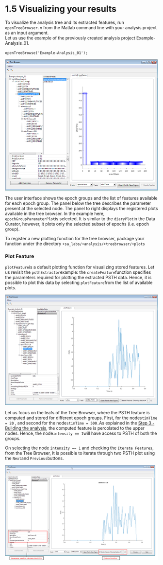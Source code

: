 # 1.5 Visualizing your results

To visualize the analysis tree and its extracted features, run `openTreeBrowser.m` from the Matlab command line with your analysis project as an input argument.  
Let us use the example of the previously created analysis project Example-Analysis\_01.

`openTreeBrowse('Example-Analysis_01');`

![](/assets/tree_browser.png)

The user interface shows the epoch groups and the list of features available for each epoch group. The panel below the tree describes the parameter present at the selected node. The panel to right displays the registered plots available in the tree browser. In the example here, `epochGroupParameterPlot`is selected. It is similar to the `diaryPlot`in the Data Curator, however, it plots only the selected subset of epochs \(i.e. epoch group\).

To register a new plotting function for the tree browser, package your function under the directory `+sa_labs/+analysis/+treebrowser/+plots`

### Plot Feature

`plotFeature`is a default plotting function for visualizing stored features. Let us revisit the `psthExtractor`example: the `createFeature`function specifies the parameters required for plotting the extracted PSTH data. Hence, it is possible to plot this data by selecting `plotFeature`from the list of available plots.

![](/assets/psth_response.png)

Let us focus on the leafs of the Tree Browser, where the PSTH feature is computed and stored for different epoch groups. First, for the node`stimTime = 20` , and second for the node`stimTime = 500.`As explained in the [Step 3 - Building the analysis](/building-analysis-pipeline.md), the computed feature is percolated to the upper nodes. Hence,  the node`intensity == 1`will have access to PSTH of both the groups.

On selecting the node `intensity == 1` and checking the `Iterate Features`, from the Tree Browser, It is possible to iterate through two PSTH plot using the `Next`and `Previous`buttons.

![](/assets/tree_Browser_iteration.png)


